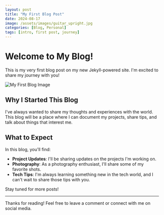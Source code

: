 ```yaml
---
layout: post
title: "My First Blog Post"
date: 2024-08-17
image: /assets/images/guitar_upright.jpg
categories: [Blog, Personal]
tags: [intro, first post, journey]
---
```


# Welcome to My Blog!

This is my very first blog post on my new Jekyll-powered site. I'm excited to share my journey with you!

![My First Blog Image](/assets/images/guitar_upright.jpg)

## Why I Started This Blog

I've always wanted to share my thoughts and experiences with the world. This blog will be a place where I can document my projects, share tips, and talk about things that interest me.

## What to Expect

In this blog, you'll find:

- **Project Updates**: I'll be sharing updates on the projects I'm working on.
- **Photography**: As a photography enthusiast, I'll share some of my favorite shots.
- **Tech Tips**: I'm always learning something new in the tech world, and I can't wait to share those tips with you.

Stay tuned for more posts!

---

Thanks for reading! Feel free to leave a comment or connect with me on social media.